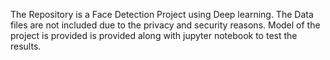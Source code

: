 The Repository is a Face Detection Project using Deep learning.
The Data files are not included due to the privacy and security reasons.
Model of the project is provided is provided along with jupyter notebook to test the results.
